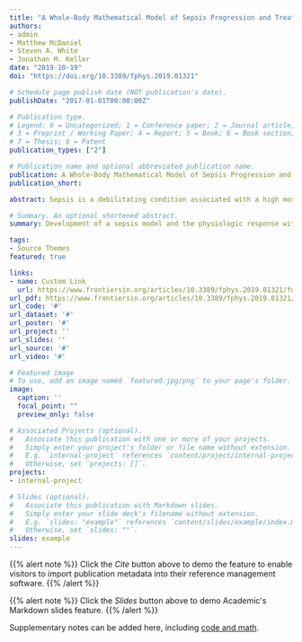 ```yaml
---
title: "A Whole-Body Mathematical Model of Sepsis Progression and Treatment Designed in the BioGears Physiology Engine"
authors:
- admin
- Matthew McDaniel
- Steven A. White
- Jonathan M. Keller
date: "2019-10-19"
doi: "https://doi.org/10.3389/fphys.2019.01321"

# Schedule page publish date (NOT publication's date).
publishDate: "2017-01-01T00:00:00Z"

# Publication type.
# Legend: 0 = Uncategorized; 1 = Conference paper; 2 = Journal article;
# 3 = Preprint / Working Paper; 4 = Report; 5 = Book; 6 = Book section;
# 7 = Thesis; 8 = Patent
publication_types: ["2"]

# Publication name and optional abbreviated publication name.
publication: A Whole-Body Mathematical Model of Sepsis Progression and Treatment Designed in the BioGears Physiology Engine
publication_short: 

abstract: Sepsis is a debilitating condition associated with a high mortality rate that greatly strains hospital resources. Though advances have been made in improving sepsis diagnosis and treatment, our understanding of the disease is far from complete. Mathematical modeling of sepsis has the potential to explore underlying biological mechanisms and patient phenotypes that contribute to variability in septic patient outcomes. We developed a comprehensive, whole-body mathematical model of sepsis pathophysiology using the BioGears Engine, a robust open-source virtual human modeling project. We describe the development of a sepsis model and the physiologic response within the BioGears framework. We then define and simulate scenarios that compare sepsis treatment regimens. As such, we demonstrate the utility of this model as a tool to augment sepsis research and as a training platform to educate medical staff.

# Summary. An optional shortened abstract.
summary: Development of a sepsis model and the physiologic response within the BioGears physiology engine framework.

tags:
- Source Themes
featured: true

links:
- name: Custom Link
  url: https://www.frontiersin.org/articles/10.3389/fphys.2019.01321/full
url_pdf: https://www.frontiersin.org/articles/10.3389/fphys.2019.01321/pdf
url_code: '#'
url_dataset: '#'
url_poster: '#'
url_project: ''
url_slides: ''
url_source: '#'
url_video: '#'

# Featured image
# To use, add an image named `featured.jpg/png` to your page's folder. 
image:
  caption: ''
  focal_point: ""
  preview_only: false

# Associated Projects (optional).
#   Associate this publication with one or more of your projects.
#   Simply enter your project's folder or file name without extension.
#   E.g. `internal-project` references `content/project/internal-project/index.md`.
#   Otherwise, set `projects: []`.
projects:
- internal-project

# Slides (optional).
#   Associate this publication with Markdown slides.
#   Simply enter your slide deck's filename without extension.
#   E.g. `slides: "example"` references `content/slides/example/index.md`.
#   Otherwise, set `slides: ""`.
slides: example
---
```


{{% alert note %}}
Click the *Cite* button above to demo the feature to enable visitors to import publication metadata into their reference management software.
{{% /alert %}}

{{% alert note %}}
Click the *Slides* button above to demo Academic's Markdown slides feature.
{{% /alert %}}

Supplementary notes can be added here, including [code and math](https://sourcethemes.com/academic/docs/writing-markdown-latex/).

